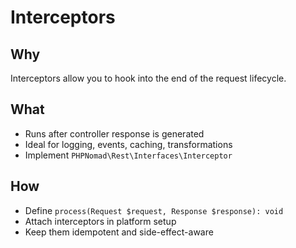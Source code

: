 # Interceptors

## Why
Interceptors allow you to hook into the end of the request lifecycle.

## What
- Runs after controller response is generated
- Ideal for logging, events, caching, transformations
- Implement `PHPNomad\Rest\Interfaces\Interceptor`

## How
- Define `process(Request $request, Response $response): void`
- Attach interceptors in platform setup
- Keep them idempotent and side-effect-aware
